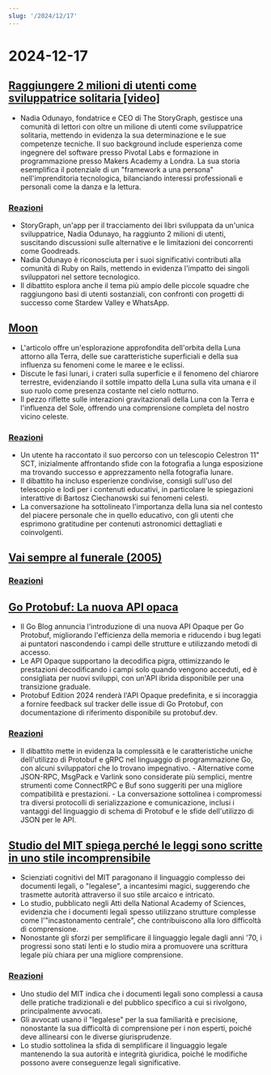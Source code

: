 ```yaml
---
slug: '/2024/12/17'
---
```


# 2024-12-17

## [Raggiungere 2 milioni di utenti come sviluppatrice solitaria [video]](https://brightonruby.com/2024/getting-to-2-million-users-as-a-one-woman-dev-team/)

- Nadia Odunayo, fondatrice e CEO di The StoryGraph, gestisce una comunità di lettori con oltre un milione di utenti come sviluppatrice solitaria, mettendo in evidenza la sua determinazione e le sue competenze tecniche. Il suo background include esperienza come ingegnere del software presso Pivotal Labs e formazione in programmazione presso Makers Academy a Londra. La sua storia esemplifica il potenziale di un "framework a una persona" nell'imprenditoria tecnologica, bilanciando interessi professionali e personali come la danza e la lettura.

### [Reazioni](https://news.ycombinator.com/item?id=42441333)

- StoryGraph, un'app per il tracciamento dei libri sviluppata da un'unica sviluppatrice, Nadia Odunayo, ha raggiunto 2 milioni di utenti, suscitando discussioni sulle alternative e le limitazioni dei concorrenti come Goodreads.
- Nadia Odunayo è riconosciuta per i suoi significativi contributi alla comunità di Ruby on Rails, mettendo in evidenza l'impatto dei singoli sviluppatori nel settore tecnologico.
- Il dibattito esplora anche il tema più ampio delle piccole squadre che raggiungono basi di utenti sostanziali, con confronti con progetti di successo come Stardew Valley e WhatsApp.

## [Moon](https://ciechanow.ski/moon/)

- L'articolo offre un'esplorazione approfondita dell'orbita della Luna attorno alla Terra, delle sue caratteristiche superficiali e della sua influenza su fenomeni come le maree e le eclissi.
- Discute le fasi lunari, i crateri sulla superficie e il fenomeno del chiarore terrestre, evidenziando il sottile impatto della Luna sulla vita umana e il suo ruolo come presenza costante nel cielo notturno.
- Il pezzo riflette sulle interazioni gravitazionali della Luna con la Terra e l'influenza del Sole, offrendo una comprensione completa del nostro vicino celeste.

### [Reazioni](https://news.ycombinator.com/item?id=42443229)

- Un utente ha raccontato il suo percorso con un telescopio Celestron 11" SCT, inizialmente affrontando sfide con la fotografia a lunga esposizione ma trovando successo e apprezzamento nella fotografia lunare.
- Il dibattito ha incluso esperienze condivise, consigli sull'uso del telescopio e lodi per i contenuti educativi, in particolare le spiegazioni interattive di Bartosz Ciechanowski sui fenomeni celesti.
- La conversazione ha sottolineato l'importanza della luna sia nel contesto del piacere personale che in quello educativo, con gli utenti che esprimono gratitudine per contenuti astronomici dettagliati e coinvolgenti.

## [Vai sempre al funerale (2005)](https://www.npr.org/2005/08/08/4785079/always-go-to-the-funeral)

### [Reazioni](https://news.ycombinator.com/item?id=42435972)

## [Go Protobuf: La nuova API opaca](https://go.dev/blog/protobuf-opaque)

- Il Go Blog annuncia l'introduzione di una nuova API Opaque per Go Protobuf, migliorando l'efficienza della memoria e riducendo i bug legati ai puntatori nascondendo i campi delle strutture e utilizzando metodi di accesso.
- Le API Opaque supportano la decodifica pigra, ottimizzando le prestazioni decodificando i campi solo quando vengono acceduti, ed è consigliata per nuovi sviluppi, con un'API ibrida disponibile per una transizione graduale.
- Protobuf Edition 2024 renderà l'API Opaque predefinita, e si incoraggia a fornire feedback sul tracker delle issue di Go Protobuf, con documentazione di riferimento disponibile su protobuf.dev.

### [Reazioni](https://news.ycombinator.com/item?id=42434947)

- Il dibattito mette in evidenza la complessità e le caratteristiche uniche dell'utilizzo di Protobuf e gRPC nel linguaggio di programmazione Go, con alcuni sviluppatori che lo trovano impegnativo. - Alternative come JSON-RPC, MsgPack e Varlink sono considerate più semplici, mentre strumenti come ConnectRPC e Buf sono suggeriti per una migliore compatibilità e prestazioni. - La conversazione sottolinea i compromessi tra diversi protocolli di serializzazione e comunicazione, inclusi i vantaggi del linguaggio di schema di Protobuf e le sfide dell'utilizzo di JSON per le API.

## [Studio del MIT spiega perché le leggi sono scritte in uno stile incomprensibile](https://news.mit.edu/2024/mit-study-explains-laws-incomprehensible-writing-style-0819)

- Scienziati cognitivi del MIT paragonano il linguaggio complesso dei documenti legali, o "legalese", a incantesimi magici, suggerendo che trasmette autorità attraverso il suo stile arcaico e intricato.
- Lo studio, pubblicato negli Atti della National Academy of Sciences, evidenzia che i documenti legali spesso utilizzano strutture complesse come l'"incastonamento centrale", che contribuiscono alla loro difficoltà di comprensione.
- Nonostante gli sforzi per semplificare il linguaggio legale dagli anni '70, i progressi sono stati lenti e lo studio mira a promuovere una scrittura legale più chiara per una migliore comprensione.

### [Reazioni](https://news.ycombinator.com/item?id=42438175)

- Uno studio del MIT indica che i documenti legali sono complessi a causa delle pratiche tradizionali e del pubblico specifico a cui si rivolgono, principalmente avvocati.
- Gli avvocati usano il "legalese" per la sua familiarità e precisione, nonostante la sua difficoltà di comprensione per i non esperti, poiché deve allinearsi con le diverse giurisprudenze.
- Lo studio sottolinea la sfida di semplificare il linguaggio legale mantenendo la sua autorità e integrità giuridica, poiché le modifiche possono avere conseguenze legali significative.

<head>
  <meta property="og:title" content="Raggiungere 2 milioni di utenti come sviluppatrice solitaria [video]" />
  <meta property="og:type" content="website" />
  <meta property="og:image" content="https://og.cho.sh/api/og/?title=Raggiungere%202%20milioni%20di%20utenti%20come%20sviluppatrice%20solitaria%20%5Bvideo%5D&subheading=marted%C3%AC%2017%20dicembre%202024%3A%20Riassunto%20di%20Hacker%20News" />
</head>

